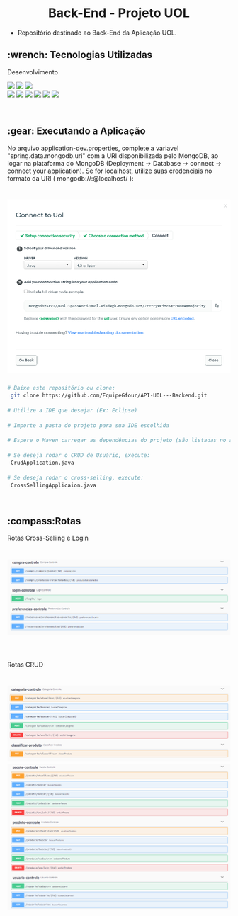 <p align="center">
<h1 align="center"> Back-End - Projeto UOL </h1>

 - Repositório destinado ao Back-End da Aplicação UOL.

<h2>:wrench: Tecnologias Utilizadas</h2>
<p>

<p> Desenvolvimento <p>
<img src="https://img.shields.io/badge/Figma-CED4DA?style=for-the-badge&logo=figma&logoColor=F24E1E"/>
<img src="https://img.shields.io/badge/Eclipse-CED4DA?style=for-the-badge&logo=eclipse&logoColor=2C2255" />
<img src="https://img.shields.io/badge/CSS3-CED4DA?style=for-the-badge&logo=css3&logoColor=1572B6"/> 
<br>   
<img src="https://img.shields.io/badge/TypeScript-CED4DA?style=for-the-badge&logo=typescript&logoColor=007ACC"/> 
<img src="https://img.shields.io/badge/Java-CED4DA?style=for-the-badge&logo=java&logoColor=ff8000" />
<img src="https://img.shields.io/badge/Spring-CED4DA?style=for-the-badge&logo=spring&logoColor=6DB33F" />
<img src="https://img.shields.io/badge/React-CED4DA?style=for-the-badge&logo=react&logoColor=61DAFB"/> 
<img src="https://img.shields.io/badge/MongoDB-CED4DA?style=for-the-badge&logo=mongodb&logoColor=4EA94B"/>
<img src="https://img.shields.io/badge/Swagger-CED4DA?style=for-the-badge&logo=Swagger&logoColor=4EA94B" />
</p>
<br>

<h2> :gear: Executando a Aplicação </h2>

No arquivo application-dev.properties, complete a variavel "spring.data.mongodb.uri" com a URI disponibilizada pelo MongoDB, ao logar na plataforma do MongoDB (Deployment -> Database -> connect -> connect your application). 
Se for localhost, utilize suas credenciais no formato da URI ( mongodb://:@localhost/ ):

<h1 align="center">
<img src = "/img/Mongo.png"></h1>

```bash
# Baixe este repositório ou clone:
 git clone https://github.com/EquipeGfour/API-UOL---Backend.git

# Utilize a IDE que desejar (Ex: Eclipse)

# Importe a pasta do projeto para sua IDE escolhida

# Espere o Maven carregar as dependências do projeto (são listadas no arquivo pom.xml)

# Se deseja rodar o CRUD de Usuário, execute:
 CrudApplication.java
 
# Se deseja rodar o cross-selling, execute:
 CrossSellingApplicaion.java

```
<br>

<h2> :compass:Rotas </h2>

Rotas Cross-Seliing e Login
<h1 align="center">
<img src = "/img/crossSellingSwagger.png"></h1>
<br>

Rotas CRUD
<h1 align="center">
<img src = "/img/crudCategoriaSwagger.png">
<img src = "/img/crudProdutoSwagger.png"</h1>


